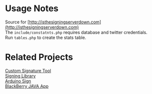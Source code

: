 # Usage Notes
Source for [http://isthesigningserverdown.com](http://isthesigningserverdown.com)  
The `include/constatnts.php` requires database and twitter credentials.  
Run `tables.php` to create the stats table.

# Related Projects
[Custom Signature Tool](https://github.com/hardisonbrewing/signingserver)  
[Signing Library](https://github.com/hardisonbrewing/narst)  
[Arduino Sign](https://github.com/hardisonbrewing/arduino-signingserver-sign)  
[BlackBerry JAVA App](https://github.com/hardisonbrewing/signingserver-bb)
